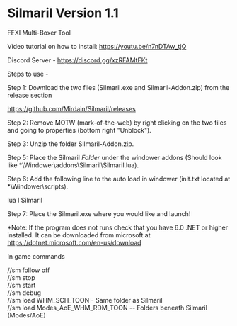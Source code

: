 # Silmaril Version 1.1
FFXI Multi-Boxer Tool

Video tutorial on how to install: https://youtu.be/n7nDTAw_tjQ

Discord Server - https://discord.gg/xzRFAMtFKt

Steps to use -

Step 1: Download the two files (Silmaril.exe and Silmaril-Addon.zip) from the release section

https://github.com/Mirdain/Silmaril/releases

Step 2: Remove MOTW (mark-of-the-web) by right clicking on the two files and going to properties (bottom right "Unblock").

Step 3: Unzip the folder Silmaril-Addon.zip.

Step 5: Place the Silmaril *Folder* under the windower addons 
(Should look like *\Windower\addons\Silmaril\Silmaril.lua).

Step 6: Add the following line to the auto load in windower 
(init.txt located at *\Windower\scripts).

lua l Silmaril

Step 7: Place the Silmaril.exe where you would like and launch!

*Note: If the program does not runs check that you have 6.0 .NET or higher installed.  It can be downloaded from microsoft at https://dotnet.microsoft.com/en-us/download

In game commands

//sm follow off  
//sm stop  
//sm start  
//sm debug  
//sm load WHM_SCH_TOON - Same folder as Silmaril  
//sm load Modes_AoE_WHM_RDM_TOON -- Folders beneath Silmaril (Modes/AoE)

